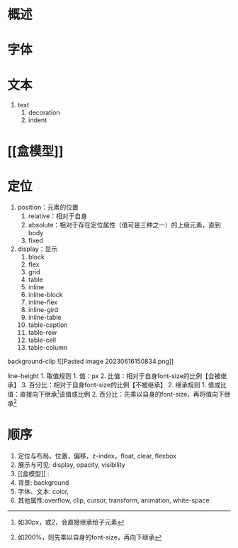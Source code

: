 # 概述
# 字体
# 文本
1. text
	1. decoration
	2. indent
# [[盒模型]] 
# 定位

1. position：元素的位置
	1. relative：相对于自身
	2. absolute：相对于存在定位属性（值可是三种之一）的上级元素，直到body
	3. fixed
2. display：显示
	1. block
	2. flex
	3. grid
	4. table
	5. inline
	6. inline-block
	7. inline-flex
	8. inline-gird
	9. inline-table
	10. table-caption
	11. table-row
	12. table-cell
	13. table-column

background-clip
![[Pasted image 20230616150834.png]] 

line-height
	1. 取值规则
		1. 值：px
		2. 比值：相对于自身font-size的比例【会被继承】
		3. 百分比：相对于自身font-size的比例【不被继承】
	2. 继承规则
		1. 值或比值：直接向下继承[^1]该值或比例
		2. 百分比：先乘以自身的font-size，再将值向下继承[^2] 

# 顺序
1. 定位与布局。位置，偏移，z-index，float, clear, flexbox
2. 展示与可见: display, opacity, visibility
3. [[盒模型]] :
4. 背景: background
5. 字体、文本: color, 
6. 其他属性:overflow, clip, cursor, transform, animation, white-space


[^1]: 如30px，或2，会直接继承给子元素
[^2]: 如200%，则先乘以自身的font-size，再向下继承